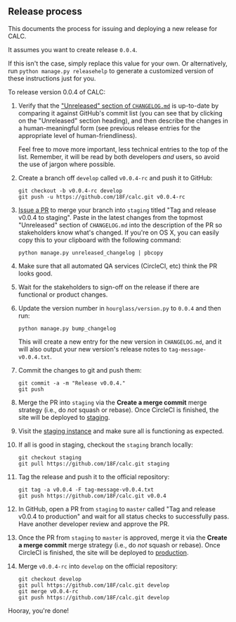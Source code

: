 ## Release process

This documents the process for issuing and deploying a new
release for CALC.

It assumes you want to create release `0.0.4`.

If this isn't the case, simply replace this value for your own. Or
alternatively, run `python manage.py releasehelp` to generate a
customized version of these instructions just for you.

To release version 0.0.4 of CALC:

1.  Verify that the ["Unreleased" section of `CHANGELOG.md`][unreleased]
    is up-to-date by comparing it against GitHub's commit list (you can
    see that by clicking on the "Unreleased" section heading), and then
    describe the changes in a human-meaningful form (see previous release
    entries for the appropriate level of human-friendliness).

    Feel free to move more important, less technical entries to the top
    of the list. Remember, it will be read by both developers *and* users,
    so avoid the use of jargon where possible.

2.  Create a branch off `develop` called `v0.0.4-rc` and push it to
    GitHub:

    ```
    git checkout -b v0.0.4-rc develop
    git push -u https://github.com/18F/calc.git v0.0.4-rc
    ```

3.  [Issue a PR][pr] to merge your branch into `staging` titled
    "Tag and release v0.0.4 to staging". Paste in the latest changes from the
    topmost "Unreleased" section of `CHANGELOG.md` into the
    description of the PR so stakeholders know what's changed. If you're
    on OS X, you can easily copy this to your clipboard with the following
    command:

    ```
    python manage.py unreleased_changelog | pbcopy
    ```

4.  Make sure that all automated QA services (CircleCI, etc) think
    the PR looks good.

5.  Wait for the stakeholders to sign-off on the release if there are
    functional or product changes.

6.  Update the version number in `hourglass/version.py` to `0.0.4` and then
    run:

    ```
    python manage.py bump_changelog
    ```

    This will create a new entry for the new version in `CHANGELOG.md`,
    and it will also output your new version's release notes to
    `tag-message-v0.0.4.txt`.

7.  Commit the changes to git and push them:

    ```
    git commit -a -m "Release v0.0.4."
    git push
    ```

8.  Merge the PR into `staging` via the **Create a merge commit** merge
    strategy (i.e., do *not* squash or rebase). Once CircleCI is finished,
    the site will be deployed to [staging][staging].

9.  Visit the [staging instance][staging] and make sure all is functioning as
    expected.

10. If all is good in staging, checkout the `staging` branch locally:

    ```
    git checkout staging
    git pull https://github.com/18F/calc.git staging
    ```

11. Tag the release and push it to the official repository:

    ```
    git tag -a v0.0.4 -F tag-message-v0.0.4.txt
    git push https://github.com/18F/calc.git v0.0.4
    ```

12. In GitHub, open a PR from `staging` to `master` called
    "Tag and release v0.0.4 to production" and wait for all status
    checks to successfully pass. Have another developer review and approve
    the PR.

13. Once the PR from `staging` to `master` is approved, merge it via the
    **Create a merge commit** merge strategy (i.e., do *not* squash or rebase).
    Once CircleCI is finished, the site will be deployed to
    [production][production].

14. Merge `v0.0.4-rc` into `develop` on the official repository:

    ```
    git checkout develop
    git pull https://github.com/18F/calc.git develop
    git merge v0.0.4-rc
    git push https://github.com/18F/calc.git develop
    ```

Hooray, you're done!

[unreleased]: https://github.com/18F/calc/blob/develop/CHANGELOG.md#unreleased
[pr]: https://github.com/18F/calc/compare/master...v0.0.4-rc
[staging]: https://calc-staging.app.cloud.gov
[production]: https://calc.gsa.gov
